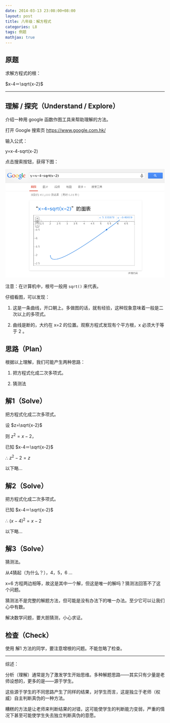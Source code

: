 ```yaml
---
date: 2014-03-13 23:08:00+08:00
layout: post
title: 八年级：解方程式
categories: L8
tags: 例题
mathjax: true
---
```


## 原题

求解方程式的根：

$x-4＝\sqrt{x-2}$

----

## 理解 / 探究（Understand / Explore）

介绍一种用 google 函数作图工具来帮助理解的方法。

打开 Google 搜索页 <https://www.google.com.hk/>

输入公式：

y=x-4-sqrt(x-2)

点击搜索按钮，获得下图：

![](/album/2014-03-13-L8-example.png)

注意：在计算机中，根号一般用 `sqrt()` 来代表。

仔细看图，可以发现：

1.  这是一条曲线，开口朝上。多做图的话，就有经验，这种现象意味着一般是二次以上的多项式。

2.  曲线是断的，大约在 x=2 的位置。观察方程式发现有个平方根，x 必须大于等于 2 。

## 思路（Plan）

根据以上理解，我们可能产生两种思路：

1.  把方程式化成二次多项式。

2.  猜测法

## 解1（Solve）

把方程式化成二次多项式。

设 $z=\sqrt{x-2}$

则 $z^2=x-2$，

已知 $x-4＝\sqrt{x-2}$

∴ $z^2-2=z$

以下略...

## 解2（Solve）

把方程式化成二次多项式。

已知 $x-4＝\sqrt{x-2}$

∴ $(x-4)^2=x-2$

以下略...

## 解3（Solve）

猜测法。

从4猜起（为什么？），4，5，6 ...

x=6 方程两边相等，故这是其中一个解，但这是唯一的解吗？猜测法回答不了这个问题。

猜测法不是完整的解题方法，但可能是没有办法下的唯一办法。至少它可以让我们心中有数。

解决数学问题，要大胆猜测，小心求证。

## 检查（Check）

使用 解1 方法的同学，要注意增根的问题。不能忽略了检查。

***

综述：

分析（理解）通常是为了激发学生开始思维。多种解题思路——其实只有少量是老师设想的，更多的是——源于学生。

这些源于学生的不同思路产生了同样的结果，对学生而言，这是独立于老师（权威）自主判断真伪的一种方法。

糟糕的方法是让老师来判断结果的对错，这可能使学生的判断能力变弱，严重的情况下甚至可能使学生失去独立判断真伪的意愿。

